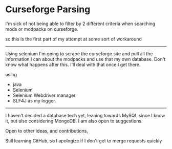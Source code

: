 # Curseforge Parsing

I'm sick of not being able to filter by 2 different criteria when searching mods or modpacks on curseforge.

so this is the first part of my attempt at some sort of workaround 

---
Using selenium I'm going to scrape the curseforge site and pull all the information I can about the modpacks and use that
my own database. Don't know what happens after this. I'll deal with that once I get there. 


using 
* java
* Selenium
* Selenium Webdriver manager
* SLF4J as my logger. 

---
I haven't decided a database tech yet, leaning towards MySQL since I know it, but also considering MongoDB.
I am also open to suggestions. 

Open to other ideas, and contributions, 

Still learning GitHub, so I apologize if I don't get to merge requests quickly 
